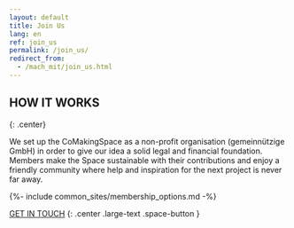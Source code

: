 ```yaml
---
layout: default
title: Join Us
lang: en
ref: join_us
permalink: /join_us/
redirect_from:
  - /mach_mit/join_us.html
---
```

## HOW IT WORKS
{: .center}

We set up the CoMakingSpace as a non-profit organisation (gemeinnützige GmbH) in order to give our idea a solid legal and financial foundation. Members make the Space sustainable with their contributions and enjoy a friendly community where help and inspiration for the next project is never far away.

{%- include common_sites/membership_options.md -%}


[GET IN TOUCH](/contact) 
{: .center .large-text .space-button }